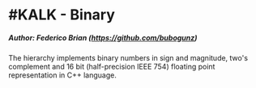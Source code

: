 # #KALK - Binary 
##### Author: Federico Brian (https://github.com/bubogunz)
The hierarchy implements binary numbers in sign and magnitude, two's complement and 16 bit (half-precision IEEE 754) floating point representation in C++ language.
 
